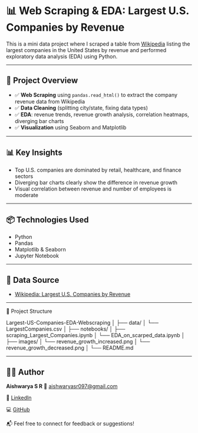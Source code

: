 # 📊 Web Scraping & EDA: Largest U.S. Companies by Revenue

This is a mini data project where I scraped a table from [Wikipedia](https://en.wikipedia.org/wiki/List_of_largest_companies_in_the_United_States_by_revenue) listing the largest companies in the United States by revenue and performed exploratory data analysis (EDA) using Python.

---

## 📌 Project Overview

- ✅ **Web Scraping** using `pandas.read_html()` to extract the company revenue data from Wikipedia
- ✅ **Data Cleaning** (splitting city/state, fixing data types)
- ✅ **EDA**: revenue trends, revenue growth analysis, correlation heatmaps, diverging bar charts
- ✅ **Visualization** using Seaborn and Matplotlib

---

## 📊 Key Insights

- Top U.S. companies are dominated by retail, healthcare, and finance sectors
- Diverging bar charts clearly show the difference in revenue growth
- Visual correlation between revenue and number of employees is moderate

---

## 📦 Technologies Used

- Python
- Pandas
- Matplotlib & Seaborn
- Jupyter Notebook

---

## 📂 Data Source

- [Wikipedia: Largest U.S. Companies by Revenue](https://en.wikipedia.org/wiki/List_of_largest_companies_in_the_United_States_by_revenue)

---

🧾 Project Structure

Largest-US-Companies-EDA-Webscraping
│
├── data/
│ └── LargestCompanies.csv
│
├── notebooks/
│ ├── scraping_Largest_Companies.ipynb
│ └── EDA_on_scarped_data.ipynb
│
├── images/ 
│ └── revenue_growth_increased.png
│ └── revenue_growth_decreased.png
│
└──  README.md

---

## 🙋‍♀️ Author
 
**Aishwarya S R**
📧 aishwaryasr097@gmail.com 

🔗 [LinkedIn](https://www.linkedin.com/in/aishwarya-sr/)  

💻 [GitHub](https://github.com/Aiishwarya01)

📬 Feel free to connect for feedback or suggestions!

